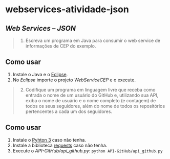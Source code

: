 # webservices-atividade-json
## _Web Services – JSON_

> 1. Escreva um programa em Java para consumir o web service de informações de CEP do exemplo.
## Como usar
1. Instale o Java e o [Eclipse](https://www.eclipse.org/downloads/).
2. No _Eclipse_ importe o projeto _WebServiceCEP_ e o execute.

> 2. Codifique um programa em linguagem livre que receba como entrada o nome de um usuário do GitHub e, utilizando sua API, exiba o nome de usuário e o nome completo (e contagem) de todos os seus seguidores, além do nome de todos os repositórios pertencentes a cada um dos seguidores.

## Como usar
1. Instale o [Pyhton 3](https://www.python.org/) caso não tenha.
2. Instale a biblioteca [requests](https://docs.python-requests.org/en/latest/user/install/) caso não tenha.
3. Execute o _API-GitHub/api_github.py_: ```python API-GitHub/api_github.py```
